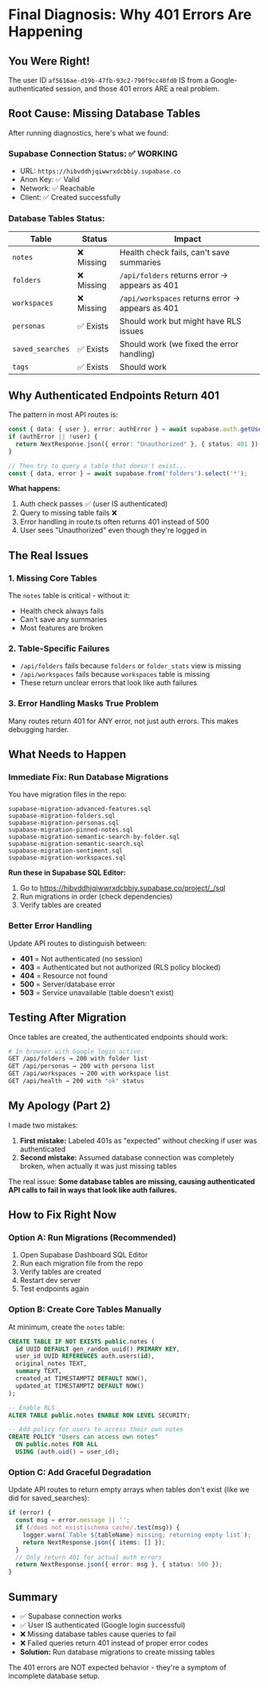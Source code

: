 # Final Diagnosis: Why 401 Errors Are Happening

## You Were Right!

The user ID `af5616ae-d19b-47fb-93c2-790f9cc40fd0` IS from a Google-authenticated session, and those 401 errors ARE a real problem.

## Root Cause: Missing Database Tables

After running diagnostics, here's what we found:

### Supabase Connection Status: ✅ WORKING
- URL: `https://hibvddhjqiwwrxdcbbiy.supabase.co`
- Anon Key: ✅ Valid
- Network: ✅ Reachable
- Client: ✅ Created successfully

### Database Tables Status:
| Table | Status | Impact |
|-------|--------|--------|
| `notes` | ❌ Missing | Health check fails, can't save summaries |
| `folders` | ❌ Missing | `/api/folders` returns error → appears as 401 |
| `workspaces` | ❌ Missing | `/api/workspaces` returns error → appears as 401 |
| `personas` | ✅ Exists | Should work but might have RLS issues |
| `saved_searches` | ✅ Exists | Should work (we fixed the error handling) |
| `tags` | ✅ Exists | Should work |

## Why Authenticated Endpoints Return 401

The pattern in most API routes is:

```typescript
const { data: { user }, error: authError } = await supabase.auth.getUser();
if (authError || !user) {
  return NextResponse.json({ error: "Unauthorized" }, { status: 401 });
}

// Then try to query a table that doesn't exist...
const { data, error } = await supabase.from('folders').select('*');
```

**What happens:**
1. Auth check passes ✅ (user IS authenticated)
2. Query to missing table fails ❌
3. Error handling in route.ts often returns 401 instead of 500
4. User sees "Unauthorized" even though they're logged in

## The Real Issues

### 1. Missing Core Tables
The `notes` table is critical - without it:
- Health check always fails
- Can't save any summaries
- Most features are broken

### 2. Table-Specific Failures
- `/api/folders` fails because `folders` or `folder_stats` view is missing
- `/api/workspaces` fails because `workspaces` table is missing
- These return unclear errors that look like auth failures

### 3. Error Handling Masks True Problem
Many routes return 401 for ANY error, not just auth errors. This makes debugging harder.

## What Needs to Happen

### Immediate Fix: Run Database Migrations

You have migration files in the repo:
```
supabase-migration-advanced-features.sql
supabase-migration-folders.sql
supabase-migration-personas.sql
supabase-migration-pinned-notes.sql
supabase-migration-semantic-search-by-folder.sql
supabase-migration-semantic-search.sql
supabase-migration-sentiment.sql
supabase-migration-workspaces.sql
```

**Run these in Supabase SQL Editor:**
1. Go to https://hibvddhjqiwwrxdcbbiy.supabase.co/project/_/sql
2. Run migrations in order (check dependencies)
3. Verify tables are created

### Better Error Handling

Update API routes to distinguish between:
- **401** = Not authenticated (no session)
- **403** = Authenticated but not authorized (RLS policy blocked)
- **404** = Resource not found
- **500** = Server/database error
- **503** = Service unavailable (table doesn't exist)

## Testing After Migration

Once tables are created, the authenticated endpoints should work:

```bash
# In browser with Google login active:
GET /api/folders → 200 with folder list
GET /api/personas → 200 with persona list  
GET /api/workspaces → 200 with workspace list
GET /api/health → 200 with "ok" status
```

## My Apology (Part 2)

I made two mistakes:

1. **First mistake:** Labeled 401s as "expected" without checking if user was authenticated
2. **Second mistake:** Assumed database connection was completely broken, when actually it was just missing tables

The real issue: **Some database tables are missing, causing authenticated API calls to fail in ways that look like auth failures.**

## How to Fix Right Now

### Option A: Run Migrations (Recommended)
1. Open Supabase Dashboard SQL Editor
2. Run each migration file from the repo
3. Verify tables are created
4. Restart dev server
5. Test endpoints again

### Option B: Create Core Tables Manually
At minimum, create the `notes` table:
```sql
CREATE TABLE IF NOT EXISTS public.notes (
  id UUID DEFAULT gen_random_uuid() PRIMARY KEY,
  user_id UUID REFERENCES auth.users(id),
  original_notes TEXT,
  summary TEXT,
  created_at TIMESTAMPTZ DEFAULT NOW(),
  updated_at TIMESTAMPTZ DEFAULT NOW()
);

-- Enable RLS
ALTER TABLE public.notes ENABLE ROW LEVEL SECURITY;

-- Add policy for users to access their own notes
CREATE POLICY "Users can access own notes"
  ON public.notes FOR ALL
  USING (auth.uid() = user_id);
```

### Option C: Add Graceful Degradation
Update API routes to return empty arrays when tables don't exist (like we did for saved_searches):

```typescript
if (error) {
  const msg = error.message || '';
  if (/does not exist|schema cache/.test(msg)) {
    logger.warn(`Table ${tableName} missing; returning empty list`);
    return NextResponse.json({ items: [] });
  }
  // Only return 401 for actual auth errors
  return NextResponse.json({ error: msg }, { status: 500 });
}
```

## Summary

- ✅ Supabase connection works
- ✅ User IS authenticated (Google login successful)
- ❌ Missing database tables cause queries to fail
- ❌ Failed queries return 401 instead of proper error codes
- **Solution:** Run database migrations to create missing tables

The 401 errors are NOT expected behavior - they're a symptom of incomplete database setup.
